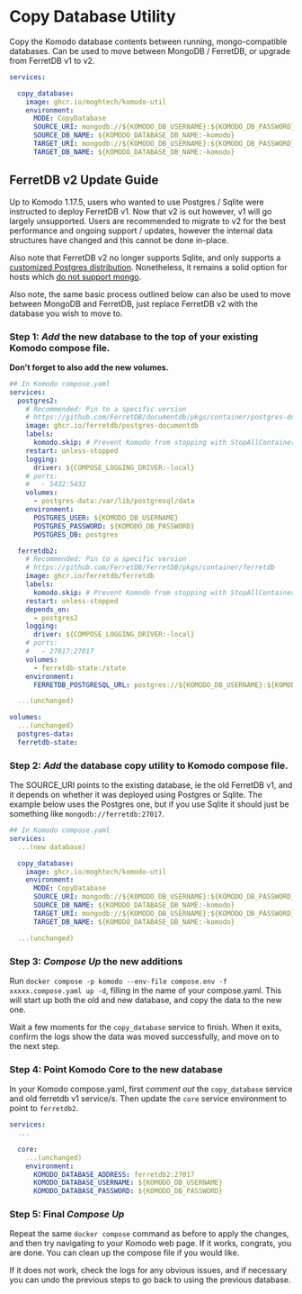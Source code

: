 # Copy Database Utility

Copy the Komodo database contents between running, mongo-compatible databases.
Can be used to move between MongoDB / FerretDB, or upgrade from FerretDB v1 to v2.

```yaml
services:

  copy_database:
    image: ghcr.io/moghtech/komodo-util
    environment:
      MODE: CopyDatabase
      SOURCE_URI: mongodb://${KOMODO_DB_USERNAME}:${KOMODO_DB_PASSWORD}@source:27017
      SOURCE_DB_NAME: ${KOMODO_DATABASE_DB_NAME:-komodo}
      TARGET_URI: mongodb://${KOMODO_DB_USERNAME}:${KOMODO_DB_PASSWORD}@target:27017
      TARGET_DB_NAME: ${KOMODO_DATABASE_DB_NAME:-komodo}

```

## FerretDB v2 Update Guide

Up to Komodo 1.17.5, users who wanted to use Postgres / Sqlite were instructed to deploy FerretDB v1.
Now that v2 is out however, v1 will go largely unsupported. Users are recommended to migrate to v2 for
the best performance and ongoing support / updates, however the internal data structures
have changed and this cannot be done in-place. 

Also note that FerretDB v2 no longer supports Sqlite, and only supports 
a [customized Postgres distribution](https://docs.ferretdb.io/installation/documentdb/docker/).
Nonetheless, it remains a solid option for hosts which [do not support mongo](https://github.com/moghtech/komodo/issues/59).

Also note, the same basic process outlined below can also be used to move between MongoDB and FerretDB, just replace FerretDB v2
with the database you wish to move to.

### **Step 1**: *Add* the new database to the top of your existing Komodo compose file.

**Don't forget to also add the new volumes.**

```yaml
## In Komodo compose.yaml
services:
  postgres2:
    # Recommended: Pin to a specific version
    # https://github.com/FerretDB/documentdb/pkgs/container/postgres-documentdb
    image: ghcr.io/ferretdb/postgres-documentdb
    labels:
      komodo.skip: # Prevent Komodo from stopping with StopAllContainers
    restart: unless-stopped
    logging:
      driver: ${COMPOSE_LOGGING_DRIVER:-local}
    # ports:
    #   - 5432:5432
    volumes:
      - postgres-data:/var/lib/postgresql/data
    environment:
      POSTGRES_USER: ${KOMODO_DB_USERNAME}
      POSTGRES_PASSWORD: ${KOMODO_DB_PASSWORD}
      POSTGRES_DB: postgres

  ferretdb2:
    # Recommended: Pin to a specific version
    # https://github.com/FerretDB/FerretDB/pkgs/container/ferretdb
    image: ghcr.io/ferretdb/ferretdb
    labels:
      komodo.skip: # Prevent Komodo from stopping with StopAllContainers
    restart: unless-stopped
    depends_on:
      - postgres2
    logging:
      driver: ${COMPOSE_LOGGING_DRIVER:-local}
    # ports:
    #   - 27017:27017
    volumes:
      - ferretdb-state:/state
    environment:
      FERRETDB_POSTGRESQL_URL: postgres://${KOMODO_DB_USERNAME}:${KOMODO_DB_PASSWORD}@postgres2:5432/postgres

  ...(unchanged)

volumes:
  ...(unchanged)
  postgres-data:
  ferretdb-state:
```

### **Step 2**: *Add* the database copy utility to Komodo compose file.

The SOURCE_URI points to the existing database, ie the old FerretDB v1, and it depends
on whether it was deployed using Postgres or Sqlite. The example below uses the Postgres one,
but if you use Sqlite it should just be something like `mongodb://ferretdb:27017`.

```yaml
## In Komodo compose.yaml
services:
  ...(new database)

  copy_database:
    image: ghcr.io/moghtech/komodo-util
    environment:
      MODE: CopyDatabase
      SOURCE_URI: mongodb://${KOMODO_DB_USERNAME}:${KOMODO_DB_PASSWORD}@ferretdb:27017/${KOMODO_DATABASE_DB_NAME:-komodo}?authMechanism=PLAIN
      SOURCE_DB_NAME: ${KOMODO_DATABASE_DB_NAME:-komodo}
      TARGET_URI: mongodb://${KOMODO_DB_USERNAME}:${KOMODO_DB_PASSWORD}@ferretdb2:27017
      TARGET_DB_NAME: ${KOMODO_DATABASE_DB_NAME:-komodo}

  ...(unchanged)
```

### **Step 3**: *Compose Up* the new additions

Run `docker compose -p komodo --env-file compose.env -f xxxxx.compose.yaml up -d`, filling in the name of your compose.yaml.
This will start up both the old and new database, and copy the data to the new one.

Wait a few moments for the `copy_database` service to finish. When it exits,
confirm the logs show the data was moved successfully, and move on to the next step.

### **Step 4**: Point Komodo Core to the new database

In your Komodo compose.yaml, first *comment out* the `copy_database` service and old ferretdb v1 service/s.
Then update the `core` service environment to point to `ferretdb2`.

```yaml
services:
  ...

  core:
    ...(unchanged)
    environment:
      KOMODO_DATABASE_ADDRESS: ferretdb2:27017
      KOMODO_DATABASE_USERNAME: ${KOMODO_DB_USERNAME}
      KOMODO_DATABASE_PASSWORD: ${KOMODO_DB_PASSWORD}
```

### **Step 5**: Final *Compose Up*

Repeat the same `docker compose` command as before to apply the changes, and then try navigating to your Komodo web page.
If it works, congrats, you are done. You can clean up the compose file if you would like.

If it does not work, check the logs for any obvious issues, and if necessary you can undo the previous steps
to go back to using the previous database.
